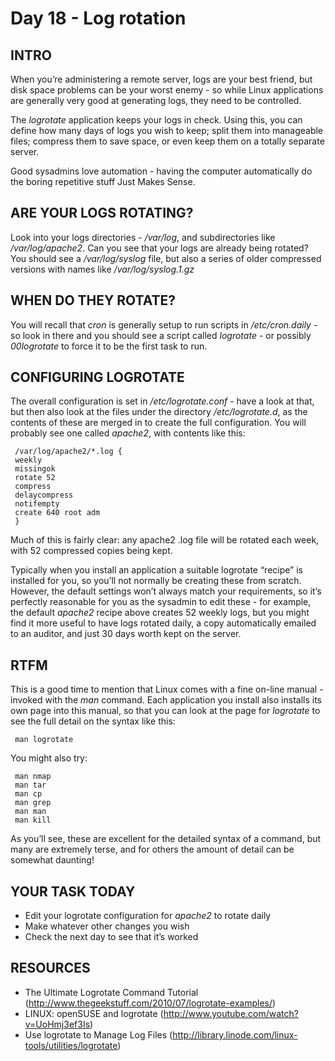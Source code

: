 # Day 18 - Log rotation

## INTRO

When you’re administering a remote server, logs are your best friend, but disk space problems can be your worst enemy - so while Linux applications are generally very good at generating logs, they need to be controlled.

The _logrotate_ application keeps your logs in check. Using this, you can define how many days of logs you wish to keep; split them into manageable files; compress them to save space, or even keep them on a totally separate server.

Good sysadmins love automation - having the computer automatically do the boring repetitive stuff Just Makes Sense.


## ARE YOUR LOGS ROTATING?
Look into your logs directories - _/var/log_, and subdirectories like _/var/log/apache2_. Can you see that your logs are already being rotated? You should see a _/var/log/syslog_ file, but also a series of older compressed versions with names like _/var/log/syslog.1.gz_


## WHEN DO THEY ROTATE?
You will recall that _cron_ is generally setup to run scripts in _/etc/cron.daily_ - so look in there and you should see a script called _logrotate_ - or possibly _00logrotate_ to force it to be the first task to run.


## CONFIGURING LOGROTATE

The overall configuration is set in _/etc/logrotate.conf_ - have a look at that, but then also look at the files under the directory _/etc/logrotate.d_, as the contents of these are merged in to create the full configuration.
You will probably see one called _apache2_, with contents like this:

     /var/log/apache2/*.log {
     weekly
     missingok
     rotate 52
     compress
     delaycompress
     notifempty
     create 640 root adm
     }

Much of this is fairly clear: any apache2 .log file will be rotated each week, with 52 compressed copies being kept.

Typically when you install an application a suitable logrotate “recipe” is installed for you, so you’ll not normally be creating these from scratch. However, the default settings won’t always match your requirements, so it’s perfectly reasonable for you as the sysadmin to edit these - for example, the default _apache2_ recipe above creates 52 weekly logs, but you might find it more useful to have logs rotated daily, a copy automatically emailed to an auditor, and just 30 days worth kept on the server.

## RTFM
This is a good time to mention that Linux comes with a fine on-line manual - invoked with the _man_ command. Each application you install also installs its own page into this manual, so that you can look at the page for _logrotate_ to see the full detail on the syntax like this:

     man logrotate

You might also try:

     man nmap
     man tar
     man cp
     man grep
     man man
     man kill

As you’ll see, these are excellent for the detailed syntax of a command, but many are extremely terse, and for others the amount of detail can be somewhat daunting!

## YOUR TASK TODAY
* Edit your logrotate configuration for _apache2_ to rotate daily
* Make whatever other changes you wish
* Check the next day to see that it’s worked


## RESOURCES
* The Ultimate Logrotate Command Tutorial (http://www.thegeekstuff.com/2010/07/logrotate-examples/)
* LINUX: openSUSE and logrotate (http://www.youtube.com/watch?v=UoHmj3ef3Is)
* Use logrotate to Manage Log Files (http://library.linode.com/linux-tools/utilities/logrotate)

